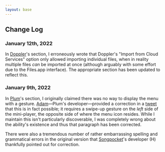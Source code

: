 ```yaml
---
layout: base
---
```


## Change Log

### January 12th, 2022

In [Doppler](/article/fourth-annual-ios-music-player-showcase#doppler)'s section, I erroneously wrote that Doppler's "Import from Cloud Services" option only allowed importing individual files, when in reality multiple files *can* be imported at once (although arguably with some effort due to the Files.app interface). The appropriate section has been updated to reflect this.

### January 9th, 2022

In [Plum](/article/fourth-annual-ios-music-player-showcase#plum)'s section, I originally claimed there was no way to display the menu with a gesture. [Adam](https://twitter.com/adwienc)—Plum's developer—provided a correction in a [tweet](https://twitter.com/adwienc/status/1480167465992835076) that this is in fact possible; it requires a swipe-up gesture on the *left* side of the mini-player, the opposite side of where the menu icon resides. While I maintain this isn't particularly discoverable, I was completely wrong about the ability's existence and thus that paragraph has been corrected.

There were also a tremendous number of rather embarrassing spelling and grammatical errors in the original version that [Songpocket](https://songpocket.app)'s developer (H) thankfully pointed out for correction.